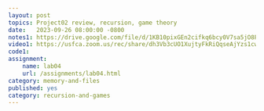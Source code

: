 ```yaml
---
layout: post
topics: Project02 review, recursion, game theory
date:   2023-09-26 08:00:00 -0800
notes1: https://drive.google.com/file/d/1KB10pixGEn2cifkq6bcy0V7sa5jO8Pbv/view?usp=share_link
video1: https://usfca.zoom.us/rec/share/dh3Vb3cUO1XujtyFkRiQqseAjYzs1cwJ0rMs4wR5JMB2KdQ9grQF2UjdcF7weymx.hBxciEP3MJ9dO-7i
code1: 
assignment:
    name: lab04
    url: /assignments/lab04.html
category: memory-and-files
published: yes
category: recursion-and-games
---
```

